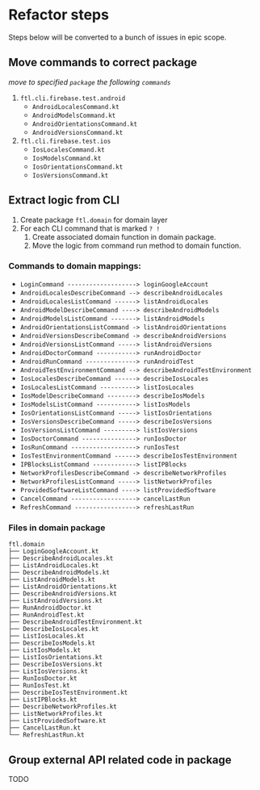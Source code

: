 # Refactor steps

Steps below will be converted to a bunch of issues in epic scope.

## Move commands to correct package

*move to specified `package` the following `commands`*
1. `ftl.cli.firebase.test.android`
    * `AndroidLocalesCommand.kt`
    * `AndroidModelsCommand.kt`
    * `AndroidOrientationsCommand.kt`
    * `AndroidVersionsCommand.kt`
2. `ftl.cli.firebase.test.ios`
    * `IosLocalesCommand.kt`
    * `IosModelsCommand.kt`
    * `IosOrientationsCommand.kt`
    * `IosVersionsCommand.kt`
    

## Extract logic from CLI

1. Create package `ftl.domain` for domain layer
1. For each CLI command that is marked `? !`
    1. Create associated domain function in domain package.
    1. Move the logic from command run method to domain function.

### Commands to domain mappings:

* `LoginCommand -------------------> loginGoogleAccount`
* `AndroidLocalesDescribeCommand --> describeAndroidLocales`
* `AndroidLocalesListCommand ------> listAndroidLocales`
* `AndroidModelDescribeCommand ----> describeAndroidModels`
* `AndroidModelsListCommand -------> listAndroidModels`
* `AndroidOrientationsListCommand -> listAndroidOrientations`
* `AndroidVersionsDescribeCommand -> describeAndroidVersions`
* `AndroidVersionsListCommand -----> listAndroidVersions`
* `AndroidDoctorCommand -----------> runAndroidDoctor`
* `AndroidRunCommand --------------> runAndroidTest`
* `AndroidTestEnvironmentCommand --> describeAndroidTestEnvironment`
* `IosLocalesDescribeCommand ------> describeIosLocales`
* `IosLocalesListCommand ----------> listIosLocales`
* `IosModelDescribeCommand --------> describeIosModels`
* `IosModelsListCommand -----------> listIosModels`
* `IosOrientationsListCommand -----> listIosOrientations`
* `IosVersionsDescribeCommand -----> describeIosVersions`
* `IosVersionsListCommand ---------> listIosVersions`
* `IosDoctorCommand ---------------> runIosDoctor`
* `IosRunCommand ------------------> runIosTest`
* `IosTestEnvironmentCommand ------> describeIosTestEnvironment`
* `IPBlocksListCommand ------------> listIPBlocks`
* `NetworkProfilesDescribeCommand -> describeNetworkProfiles`
* `NetworkProfilesListCommand -----> listNetworkProfiles`
* `ProvidedSoftwareListCommand ----> listProvidedSoftware`
* `CancelCommand ------------------> cancelLastRun`
* `RefreshCommand -----------------> refreshLastRun`

### Files in domain package

```
ftl.domain
├── LoginGoogleAccount.kt
├── DescribeAndroidLocales.kt
├── ListAndroidLocales.kt
├── DescribeAndroidModels.kt
├── ListAndroidModels.kt
├── ListAndroidOrientations.kt
├── DescribeAndroidVersions.kt
├── ListAndroidVersions.kt
├── RunAndroidDoctor.kt
├── RunAndroidTest.kt
├── DescribeAndroidTestEnvironment.kt
├── DescribeIosLocales.kt
├── ListIosLocales.kt
├── DescribeIosModels.kt
├── ListIosModels.kt
├── ListIosOrientations.kt
├── DescribeIosVersions.kt
├── ListIosVersions.kt
├── RunIosDoctor.kt
├── RunIosTest.kt
├── DescribeIosTestEnvironment.kt 
├── ListIPBlocks.kt 
├── DescribeNetworkProfiles.kt 
├── ListNetworkProfiles.kt 
├── ListProvidedSoftware.kt 
├── CancelLastRun.kt 
└── RefreshLastRun.kt 
```

## Group external API related code in package

TODO